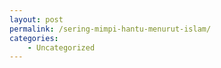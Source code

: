 ```yaml
---
layout: post
permalink: /sering-mimpi-hantu-menurut-islam/
categories:
    - Uncategorized
---
```


